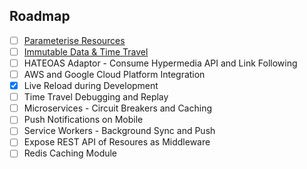 ## Roadmap
* [ ] [Parameterise Resources](https://github.com/pemrouz/ripple/issues/6)
* [ ] [Immutable Data & Time Travel](https://github.com/pemrouz/ripple/issues/14)
* [ ] HATEOAS Adaptor - Consume Hypermedia API and Link Following
* [ ] AWS and Google Cloud Platform Integration
* [x] Live Reload during Development 
* [ ] Time Travel Debugging and Replay
* [ ] Microservices - Circuit Breakers and Caching
* [ ] Push Notifications on Mobile
* [ ] Service Workers - Background Sync and Push
* [ ] Expose REST API of Resoures as Middleware
* [ ] Redis Caching Module
